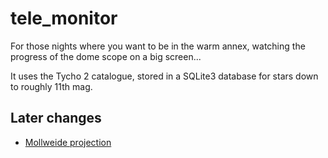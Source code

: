 # tele_monitor
For those nights where you want to be in the warm annex, watching the progress of the dome scope on a big screen...

It uses the Tycho 2 catalogue, stored in a SQLite3 database for stars down to roughly 11th mag.

## Later changes
 - [Mollweide projection](https://en.wikipedia.org/wiki/Mollweide_projection#Mathematical_formulation)
